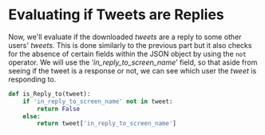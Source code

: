 # Evaluating if Tweets are Replies

Now, we'll evaluate if the downloaded *tweets* are a reply to some other users' *tweets*. This is done similarly to the previous part but it also checks for the absence of certain fields within the JSON object by using the `not` operator. We will use the ‘*in_reply_to_screen_name*’ field, so that aside from seeing if the tweet is a response or not,  we can see which user the *tweet* is responding to.

```python
def is_Reply_to(tweet):
    if 'in_reply_to_screen_name' not in tweet:
        return False      
    else:
        return tweet['in_reply_to_screen_name']
```

